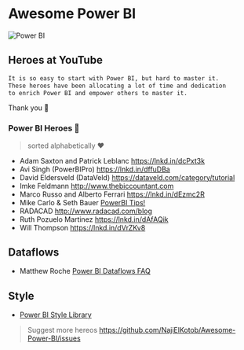 # Awesome Power BI

![Power BI](https://github.com/NajiElKotob/Awesome-Power-BI/blob/master/Images/power-bi-logo.png)

## Heroes at YouTube
```sh
It is so easy to start with Power BI, but hard to master it. 
These heroes have been allocating a lot of time and dedication 
to enrich Power BI and empower others to master it.
```
Thank you :yellow_heart:

### Power BI Heroes :star2:
> sorted alphabetically :heart:

* Adam Saxton and Patrick Leblanc https://lnkd.in/dcPxt3k
* Avi Singh (PowerBIPro) https://lnkd.in/dffuDBa
* David Eldersveld (DataVeld) https://dataveld.com/category/tutorial
* Imke Feldmann http://www.thebiccountant.com
* Marco Russo and Alberto Ferrari https://lnkd.in/dEzmc2R 
* Mike Carlo & Seth Bauer [PowerBI Tips!](http://www.powerbi.tips)
* RADACAD http://www.radacad.com/blog
* Ruth Pozuelo Martinez https://lnkd.in/dAfAQik
* Will Thompson https://lnkd.in/dVrZKv8

## Dataflows
* Matthew Roche [Power BI Dataflows FAQ](https://ssbipolar.com/2018/11/27/power-bi-dataflows-faq/)

## Style
* [Power BI Style Library](http://pbiux.azurewebsites.net)


> Suggest more hereos https://github.com/NajiElKotob/Awesome-Power-BI/issues
